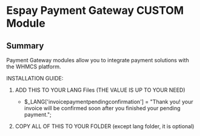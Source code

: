 # Espay Payment Gateway CUSTOM Module #

## Summary ##

Payment Gateway modules allow you to integrate payment solutions with the WHMCS
platform.

INSTALLATION GUIDE:

1. ADD THIS TO YOUR LANG Files (THE VALUE IS UP TO YOUR NEED)
	* 	$_LANG['invoicepaymentpendingconfirmation'] = "Thank you! your invoice will be confirmed soon after you finished your pending payment.";

2. COPY ALL OF THIS TO YOUR FOLDER (except lang folder, it is optional)